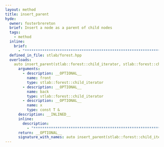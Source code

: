 ```yaml
---
layout: method
title: insert_parent
hyde:
  owner: fosterbrereton
  brief: Insert a node as a parent of child nodes
  tags:
    - method
  inline:
    brief:
      - "***********************************************************************************************"
  defined_in_file: stlab/forest.hpp
  overloads:
    auto insert_parent(stlab::forest::child_iterator, stlab::forest::child_iterator, const T &) -> stlab::forest::iterator:
      arguments:
        - description: __OPTIONAL__
          name: front
          type: stlab::forest::child_iterator
        - description: __OPTIONAL__
          name: back
          type: stlab::forest::child_iterator
        - description: __OPTIONAL__
          name: x
          type: const T &
      description: __INLINED__
      inline:
        description:
          - "***********************************************************************************************"
      return: __OPTIONAL__
      signature_with_names: auto insert_parent(stlab::forest::child_iterator front, stlab::forest::child_iterator back, const T & x) -> stlab::forest::iterator
---
```

